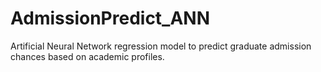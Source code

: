 # AdmissionPredict_ANN
Artificial Neural Network regression model to predict graduate admission chances based on academic profiles.
